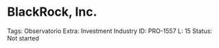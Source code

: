 # BlackRock, Inc.

Tags: Observatorio
Extra: Investment Industry
ID: PRO-1557
L: 15
Status: Not started